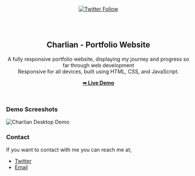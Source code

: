 <div align="center">
  
  [![Twitter Follow](https://img.shields.io/twitter/follow/charliemoisili?style=social)](https://twitter.com/intent/follow?screen_name=charlieimoisili)

  <br />
  <br />

  <h2 align="center">Charlian - Portfolio Website</h2>

  A fully responsive portfolio website, displaying my journey and progress so far through web development 
  <br />Responsive for all devices, built using HTML, CSS, and JavaScript.

  <a href="https://CharlyAnne.github.io/Portfolio_website/"><strong>➥ Live Demo</strong></a>

</div>

<br />

### Demo Screeshots

![Charlian Desktop Demo](./readme-images/desktop.png "Desktop Demo")

### Contact

If you want to contact with me you can reach me at;
* [Twitter](https://www.twitter.com/charlieimoisili)
* [Email](cimoisili@outlook.com)
